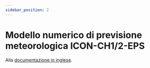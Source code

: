 ```yaml
---
sidebar_position: 2
---
```


# Modello numerico di previsione meteorologica ICON-CH1/2-EPS

Alla [documentazione in inglese](https://opendatadocs.meteoswiss.ch/e-forecast-data/e2-e3-numerical-weather-forecasting-model).
